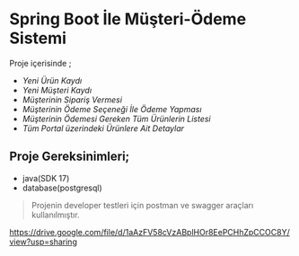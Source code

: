 # Spring Boot İle Müşteri-Ödeme Sistemi


Proje içerisinde ;

- _Yeni Ürün Kaydı_
- _Yeni Müşteri Kaydı_
- _Müşterinin Sipariş Vermesi_
- _Müşterinin Ödeme Seçeneği İle Ödeme Yapması_
- _Müşterinin Ödemesi Gereken Tüm Ürünlerin Listesi_
- _Tüm Portal üzerindeki Ürünlere Ait Detaylar_


## Proje Gereksinimleri;

- java(SDK 17)
- database(postgresql)


> Projenin developer testleri için postman ve swagger araçları kullanılmıştır.



 https://drive.google.com/file/d/1aAzFV58cVzABplHOr8EePCHhZpCCOC8Y/view?usp=sharing
